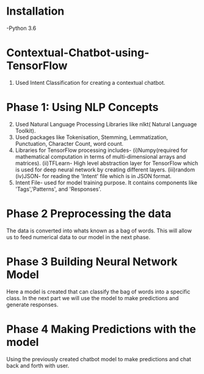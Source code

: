 # Installation
-Python 3.6
# Contextual-Chatbot-using-TensorFlow
1. Used Intent Classification for creating a contextual chatbot.
# Phase 1: Using NLP Concepts
2. Used Natural Language Processing Libraries like nlkt( Natural Language Toolkit).
3. Used packages like Tokenisation, Stemming, Lemmatization, Punctuation, Character Count, word count.
4. Libraries for TensorFlow processing includes- 
(i)Numpy(required for mathematical computation in terms of multi-dimensional arrays and matrices). 
(ii)TFLearn- High level abstraction layer for TensorFlow which is used for deep neural network by creating different layers.
(iii)random
(iv)JSON- for reading the 'Intent' file which is in JSON format.
5. Intent File- used for model training purpose. It contains components like 'Tags','Patterns', and 'Responses'.
# Phase 2 Preprocessing the data
The data is converted into whats known as a bag of words. This will allow us to feed numerical data to our model in the next phase.
# Phase 3 Building Neural Network Model
Here a model is created that can classify the bag of words into a specific class. In the next part we will use the model to 
make predictions and generate responses.
# Phase 4 Making Predictions with the model
Using the previously created chatbot model to make predictions and chat back and forth with user.

